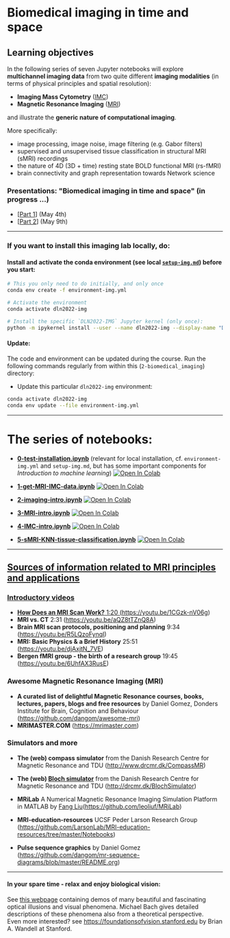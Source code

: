 # Biomedical imaging in time and space

## Learning objectives

In the following series of seven Jupyter notebooks will explore **multichannel imaging data** from two quite different **imaging modalities** (in terms of physical principles and spatial resolution):
- **Imaging Mass Cytometry** ([IMC](./IMC.md))
- **Magnetic Resonance Imaging** ([MRI](https://github.com/MMIV-ML/HVL-MMIV-DLN-AI-2022/tree/master/2-biomedical_imaging#sources-of-information-related-to-mri-principles-and-applications))

and illustrate the **generic nature of computational imaging**. <br>


More specifically:
- image processing, image noise, image filtering (e.g. Gabor filters)
- supervised and unsupervised tissue classification in structural MRI (sMRI) recordings
- the nature of 4D (3D + time) resting state BOLD functional MRI (rs-fMRI)
- brain connectivity and graph representation towards Network science


### Presentations: "Biomedical imaging in time and space" (in progress ...)
- [[Part 1](https://docs.google.com/presentation/d/1wQRB70C-xh9gdnmSYQVphF4X9GAtQZSrU2wC0ymchH4/edit?usp=sharing)] (May 4th)
- [[Part 2](https://docs.google.com/presentation/d/1Fr_3jeThP_3nRJ7AvlIh5XeY1OWHaHk_RoEl-gaL3lY/edit?usp=sharing)] (May 9th)

-------------------------

### If you want to install this imaging lab locally, do:


#### Install and activate the conda environment (see local [`setup-img.md`](./setup-img.md)) before you start:

```bash
# This you only need to do initially, and only once
conda env create -f environment-img.yml
```

```bash
# Activate the environment
conda activate dln2022-img
```

```bash
# Install the specific `DLN2022-IMG` Jupyter kernel (only once):
python -m ipykernel install --user --name dln2022-img --display-name "DLN2022-IMG"
```

#### Update:
The code and environment can be updated during the course. Run the following commands regularly from within this (`2-biomedical_imaging`) directory:

* Update this particular `dln2022-img` environment:
```bash
conda activate dln2022-img
conda env update --file environment-img.yml
```
-------------------------

# The series of notebooks:

- [**0-test-installation.ipynb**](https://nbviewer.org/github/MMIV-ML/HVL-MMIV-DLN-AI-2022/blob/master/2-biomedical_imaging/0-test-installation.ipynb) (relevant for local installation, cf. `environment-img.yml` and `setup-img.md`, but has some important components for _Introduction to machine learning_) <a href="https://colab.research.google.com/github/MMIV-ML/HVL-MMIV-DLN-AI-2022/blob/master/2-biomedical-imaging/0-test-installation.ipynb">
  <img src="https://colab.research.google.com/assets/colab-badge.svg" alt="Open In Colab"/>

- [**1-get-MRI-IMC-data.ipynb**](https://nbviewer.jupyter.org/github/MMIV-ML/HVL-MMIV-DLN-AI-2022/blob/master/2-biomedical_imaging/1-get-MRI-IMC-data.ipynb) <a href="https://colab.research.google.com/github/MMIV-ML/HVL-MMIV-DLN-AI-2022/blob/master/2-biomedical-imaging/1-get-MRI-IMC-data.ipynb">
  <img src="https://colab.research.google.com/assets/colab-badge.svg" alt="Open In Colab"/>

- [**2-imaging-intro.ipynb**](https://nbviewer.jupyter.org/github/MMIV-ML/HVL-MMIV-DLN-AI-2022/blob/master/2-biomedical_imaging/2-imaging-intro.ipynb) <a href="https://colab.research.google.com/github/MMIV-ML/HVL-MMIV-DLN-AI-2022/blob/master/2-biomedical-imaging/2-imaging-intro.ipynb">
  <img src="https://colab.research.google.com/assets/colab-badge.svg" alt="Open In Colab"/>

- [**3-MRI-intro.ipynb**](https://nbviewer.jupyter.org/github/MMIV-ML/HVL-MMIV-DLN-AI-2022/blob/master/2-biomedical_imaging/3-MRI-intro.ipynb) <a href="https://colab.research.google.com/github/MMIV-ML/HVL-MMIV-DLN-AI-2022/blob/master/2-biomedical-imaging/3-MRI-intro.ipynb">
  <img src="https://colab.research.google.com/assets/colab-badge.svg" alt="Open In Colab"/>
  
- [**4-IMC-intro.ipynb**](https://nbviewer.jupyter.org/github/MMIV-ML/HVL-MMIV-DLN-AI-2022/blob/master/2-biomedical_imaging/4-IMC-intro.ipynb) <a href="https://colab.research.google.com/github/MMIV-ML/HVL-MMIV-DLN-AI-2022/blob/master/2-biomedical-imaging/4-IMC-intro.ipynb">
  <img src="https://colab.research.google.com/assets/colab-badge.svg" alt="Open In Colab"/>

- [**5-sMRI-KNN-tissue-classification.ipynb**](https://nbviewer.jupyter.org/github/MMIV-ML/HVL-MMIV-DLN-AI-2022/blob/master/2-biomedical_imaging/5-sMRI-KNN-tissue-classification.ipynb) <a href="https://colab.research.google.com/github/MMIV-ML/HVL-MMIV-DLN-AI-2022/blob/master/2-biomedical-imaging/5-sMRI-KNN-tissue-classification.ipynb">
  <img src="https://colab.research.google.com/assets/colab-badge.svg" alt="Open In Colab"/>
  
<!--

- [**IMG-Example-3-MRI-intro.ipynb**](https://nbviewer.jupyter.org/github/MMIV-ML/MMIV-DLN-AI-2021/blob/master/2-biomedical_imaging/IMG-Example-3-MRI-intro.ipynb) <a href="https://colab.research.google.com/github/MMIV-ML/MMIV-DLN-AI-2021/blob/master/2-biomedical-imaging/IMG-Example-3-MRI-intro.ipynb">
  <img src="https://colab.research.google.com/assets/colab-badge.svg" alt="Open In Colab"/>

- [**IMG-Example-4-IMC-intro.ipynb**](https://nbviewer.jupyter.org/github/MMIV-ML/MMIV-DLN-AI-2021/blob/master/2-biomedical_imaging/IMG-Example-4-IMC-intro.ipynb) <a href="https://colab.research.google.com/github/MMIV-ML/MMIV-DLN-AI-2021/blob/master/2-biomedical-imaging/IMG-Example-4-IMC-intro.ipynb">
  <img src="https://colab.research.google.com/assets/colab-badge.svg" alt="Open In Colab"/>

- [**IMG-Example-5-sMRI-KNN-tissue-classification.ipynb**](https://nbviewer.jupyter.org/github/MMIV-ML/MMIV-DLN-AI-2021/blob/master/2-biomedical_imaging/IMG-Example-5-sMRI-KNN-tissue-classification.ipynb) <a href="https://colab.research.google.com/github/MMIV-ML/MMIV-DLN-AI-2021/blob/master/2-biomedical-imaging/IMG-Example-5-sMRI-KNN-tissue-classification.ipynb">
  <img src="https://colab.research.google.com/assets/colab-badge.svg" alt="Open In Colab"/>

- [**IMG-Example-6-sMRI-Kmeans-tissue-classification.ipynb**](https://nbviewer.jupyter.org/github/MMIV-ML/MMIV-DLN-AI-2021/blob/master/2-biomedical_imaging/IMG-Example-6-sMRI-Kmeans-tissue-classification.ipynb) <a href="https://colab.research.google.com/github/MMIV-ML/MMIV-DLN-AI-2021/blob/master/2-biomedical-imaging/IMG-Example-6-sMRI-Kmeans-tissue-classification.ipynb">
  <img src="https://colab.research.google.com/assets/colab-badge.svg" alt="Open In Colab"/>

- [**IMG-Example-7-fMRI-resting-state.ipynb**](https://nbviewer.jupyter.org/github/MMIV-ML/MMIV-DLN-AI-2021/blob/master/2-biomedical_imaging/IMG-Example-7-fMRI-resting-state.ipynb) <a href="https://colab.research.google.com/github/MMIV-ML/MMIV-DLN-AI-2021/blob/master/2-biomedical-imaging/IMG-Example-7-fMRI-resting-state.ipynb">
  <img src="https://colab.research.google.com/assets/colab-badge.svg" alt="Open In Colab"/>

-->

-------------------------

## Sources of information related to MRI principles and applications

### Introductory videos
- **How Does an MRI Scan Work?** 1:20 (https://youtu.be/1CGzk-nV06g)
- **MRI vs. CT** 2:31 (https://youtu.be/aQZ8tTZnQ8A)
- **Brain MRI scan protocols, positioning and planning** 9:34 (https://youtu.be/R5LQzoFynqI)
- **MRI: Basic Physics & a Brief History**  25:51 (https://youtu.be/djAxjtN_7VE)
- **Bergen fMRI group - the birth of a research group** 19:45 (https://youtu.be/6UhfAX3RusE)

### Awesome Magnetic Resonance Imaging (MRI)
 - **A curated list of delightful Magnetic Resonance courses, books, lectures, papers, blogs and free resources** by Daniel Gomez, Donders Institute for Brain, Cognition and Behaviour (https://github.com/dangom/awesome-mri)
 - **MRIMASTER.COM** (https://mrimaster.com)

### Simulators and more

- **The (web) compass simulator** from the Danish Research Centre for Magnetic Resonance and TDU  (http://www.drcmr.dk/CompassMR)
- **The (web) [Bloch simulator](http://drcmr.dk/new-bloch-simulator)** from the Danish Research Centre for Magnetic Resonance and TDU (http://drcmr.dk/BlochSimulator)
- **MRiLab** A Numerical Magnetic Resonance Imaging Simulation Platform in MATLAB by [Fang Liu](http://fliu37.com)(https://github.com/leoliuf/MRiLab)

- **MRI-education-resources** UCSF Peder Larson Research Group
 (https://github.com/LarsonLab/MRI-education-resources/tree/master/Notebooks)

- **Pulse sequence graphics** by Daniel Gomez (https://github.com/dangom/mr-sequence-diagrams/blob/master/README.org)

---------------------

#### In your spare time - relax and enjoy biological vision:
See [this webpage](https://michaelbach.de/ot) containing demos of many beautiful and fascinating optical illusions and visual phenomena. Michael Bach gives detailed descriptions of these phenomena also from a theoretical perspective.<br>
Even more interested? see https://foundationsofvision.stanford.edu by Brian A. Wandell at Stanford.


<!--

### Download the IMC and MRI data from Goggle Drive cloud:

## [00-get-mri-imc-data.ipynb](https://nbviewer.jupyter.org/github/MMIV-ML/MMIV-DLN-AI-2021/blob/master/2-biomedical_imaging/00-get-mri-imc-data.ipynb)
<a href="https://colab.research.google.com/github/MMIV-ML/MMIV-DLN-AI-2021/blob/master/2-biomedical-imaging/00-get-mri-imc-data.ipynb">
  <img src="https://colab.research.google.com/assets/colab-badge.svg" alt="Open In Colab"/>
</a>

```
2-biomedical_imaging % tree data

data
├── imc
│   ├── E08_a0_full.csv
│   ├── E08_a0_full.tiff
│   └── table1_IMC_panel_37x4.csv
└── mri
    ├── 0.0-test_nifti.nii.gz
    ├── BraTS20
    │   ├── BraTS20_Training_002_HDGlioSeg.nii.gz
    │   ├── BraTS20_Training_002_flair.nii.gz
    │   ├── BraTS20_Training_002_seg.nii.gz
    │   ├── BraTS20_Training_002_t1.nii.gz
    │   ├── BraTS20_Training_002_t1ce.nii.gz
    │   └── BraTS20_Training_002_t2.nii.gz
    ├── brain_roi_mask.nii.gz
    ├── dess_060.dcm
    ├── dess_060.nii.gz
    ├── fisp_060.dcm
    ├── fisp_060.nii.gz
    ├── flash_060.dcm
    ├── flash_060.nii.gz
    ├── flash_060_brain_mask.png
    ├── flash_060_training_mask_6cla.png
    ├── mni_icbm152_t1_tal_nlin_sym_09c.nii.gz
    ├── multispectral_mri_training_data.csv
    ├── psif_060.dcm
    ├── psif_060.nii.gz
    └── training_mask_1_6.nii.gz
```

## [01-imaging-intro.ipynb](https://nbviewer.jupyter.org/github/MMIV-ML/MMIV-DLN-AI-2021/blob/master/2-biomedical_imaging/01-imaging-intro.ipynb)
<a href="https://colab.research.google.com/github/MMIV-ML/MMIV-DLN-AI-2021/blob/master/2-biomedical-imaging/01-imaging-intro.ipynb">
  <img src="https://colab.research.google.com/assets/colab-badge.svg" alt="Open In Colab"/>
</a>
(Wednesday May 12th)

In this notebook we will learn about general terms and concepts related to digital images and digital image processing, including some topics (Gabor filtering) relevant to biological vision (simple cells in V1) and convolutional neural networks (CNNs) will be demonstrated.<br>
We will also introduce Python-based tools (libraries) for reading image files of various image formats (e.g. PNG, DICOM, NIFTI).

**More specifically**, being able to answer:

  -  What is a digital image? pixel? voxel? image matrix?
  -  What is pixel density (PPI) and field of view (FOV)?
  -  Examples of signal intensity transformations (e.g. contrast stretching, intensity inversion, intensity thresholding, histogram equalization)
  -  What is a convolution? (give examples of convolution filtering, e.g. averaging, median, Gaussian blurring, Canny edge detection, Gabor filterbanks)
  -  What is mathematical morphology? (give some examples, e.g. dilation, erosion, opening, closing, edge detection, granulometry)
  -  What is a coordinate transformation? and image registration? (give examples: rigid, affine, curved, elastic / deformable)
  -  What is digital image restoration? (give some examples, e.g. correction of intensity inhomogeneity, noise reduction, deconvolution)
  -  What is colocalization in biological microscopy and cell imaging?
  -  What is volume rendering? and surface rendering?
  -  What is DICOM? and NIFTI?
  -  What is RGB in relation to color images? color composition? and color separation?
  -  Give examples of multi-channel images


## [02-imc-intro.ipynb]
(Wednesday May 12th)


## [03-mri-intro.ipynb]
(Wednesday May 12th)


## [04-mri-knn-tissue-classification.ipynb](https://nbviewer.jupyter.org/github/MMIV-ML/MMIV-DLN-AI-2021/blob/master/2-biomedical_imaging/04-mri-knn-tissue-classification.ipynb)
<a href="https://colab.research.google.com/github/MMIV-ML/MMIV-DLN-AI-2021/blob/master/2-biomedical-imaging/04-mri-knn-tissue-classification.ipynb">
  <img src="https://colab.research.google.com/assets/colab-badge.svg" alt="Open In Colab"/>
</a>
(Friday May 14th)

- In this notebook you will learn to predict predefined tissue types in a given multispectral MR image using  machine learning (**supervised classification**)

- The supervised classification model we wil use is simple **K-nearest neighbor** classification model, denoted _f_ (described below)

- To perform such pixel-wise tissue classification we will make use of the training (i.e. the `training mask`) we obtained during the **labelling of data** (see figure below of color-coded tissue samples)

- In the previous data labeling step (not part of these notebooks) we defined six different classes (tissue types), denoted <img src="https://latex.codecogs.com/svg.image?\mathbf&space;y" title="\mathbf y" /> and the corresponding four channel multispectral MRI data, dentoted <img src="https://latex.codecogs.com/svg.image?\mathbf&space;X" title="\mathbf X" />.

- The notebook is thus a practical machine learning example of the formalism: <img src="https://latex.codecogs.com/svg.image?y&space;\approx&space;f\left(\mathbf&space;X,&space;\theta\right)" title="y \approx f\left(\mathbf X, \theta\right)" /> (uses https://latex.codecogs.com)

- You will also learn to navigate and appreciate the distinction between **image space** (pixel locations, spatial neiborhoods) and **feature vector space** (signal intensity value combinations, and similarity of pixel-based and tissue-based "signatures").



## 05-mri-kmeans-tissue-classification.ipynb
(Friday May 14th)


## 06-imc-kmeans-tissue-classification.ipynb
(Friday May 14th)

-----------------

-->
